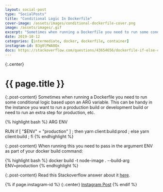 ```yaml
---
layout: social-post
type: "SocialPosts"
title: "Conditional Logic In Dockerfile"
cover-image: /assets/images/conditional-dockerfile-cover.png
image: /assets/images/.gif
excerpt: "Sometimes when running a Dockerfile you need to run some conditional logic based upon an ARG variable."
date: 2019-10-12
categories: [intermediate, docker, dockerfile, container]
instagram-id: B3g0lPWA0Qx
docs: https://stackoverflow.com/questions/43654656/dockerfile-if-else-condition-with-external-arguments
---
```

{:.center}
# {{ page.title }}

{:.post-content}
Sometimes when running a Dockerfile you need to run some conditional logic based
upon an ARG variable. This can be handy in the instance you want to run a
production build or development build or need to run an extra step for production, etc.

{% highlight bash %}
ARG ENV

RUN if [ "$ENV" = "production" ] ; then yarn client:build:prod ; else yarn client:build ; fi
{% endhighlight %}

{:.post-content}
When running this you need to pass in the argument ENV as part of your docker
build command:

{% highlight bash %}
docker build -t node-image .  --build-arg ENV=production
{% endhighlight %}

{:.post-content}
Read this Stackoverflow answer about it <a href="{{page.docs}}" target="_blank">here</a>.

{% if page.instagram-id %}
{:.center}
<a class="insta-link" href="https://www.instagram.com/p/{{page.instagram-id}}" target="_blank">Instagram Post</a>
{% endif %}

